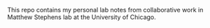 This repo contains my personal lab notes from collaborative work in Matthew Stephens lab at the University of Chicago.